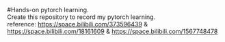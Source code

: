 #Hands-on pytorch learning.\
Create this repository to record my pytorch learning.\
reference: <https://space.bilibili.com/373596439> & <https://space.bilibili.com/18161609> & https://space.bilibili.com/1567748478
